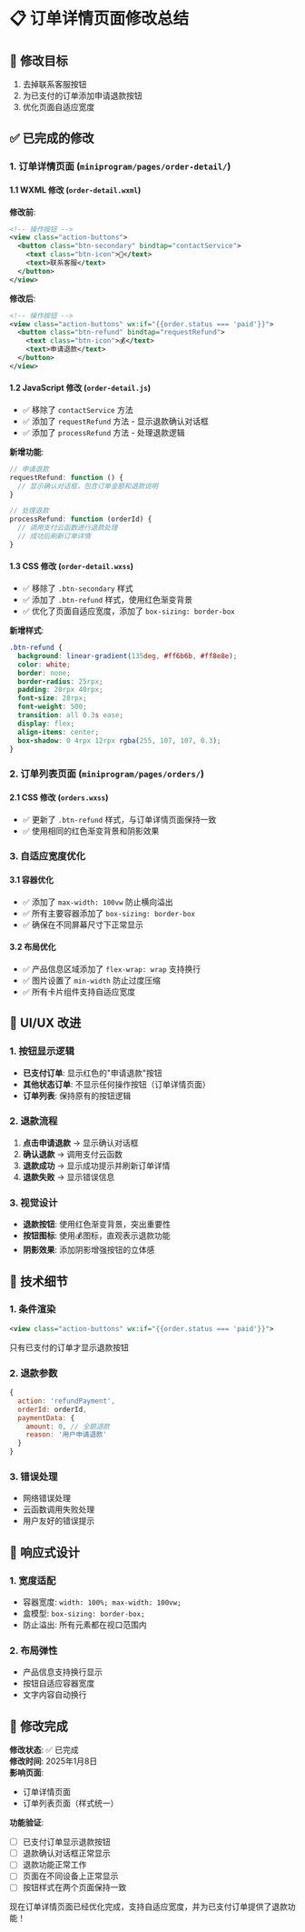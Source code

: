 # 📋 订单详情页面修改总结

## 🎯 修改目标
1. 去掉联系客服按钮
2. 为已支付的订单添加申请退款按钮
3. 优化页面自适应宽度

## ✅ 已完成的修改

### 1. 订单详情页面 (`miniprogram/pages/order-detail/`)

#### 1.1 WXML 修改 (`order-detail.wxml`)
**修改前**:
```xml
<!-- 操作按钮 -->
<view class="action-buttons">
  <button class="btn-secondary" bindtap="contactService">
    <text class="btn-icon">💬</text>
    <text>联系客服</text>
  </button>
</view>
```

**修改后**:
```xml
<!-- 操作按钮 -->
<view class="action-buttons" wx:if="{{order.status === 'paid'}}">
  <button class="btn-refund" bindtap="requestRefund">
    <text class="btn-icon">💰</text>
    <text>申请退款</text>
  </button>
</view>
```

#### 1.2 JavaScript 修改 (`order-detail.js`)
- ✅ 移除了 `contactService` 方法
- ✅ 添加了 `requestRefund` 方法 - 显示退款确认对话框
- ✅ 添加了 `processRefund` 方法 - 处理退款逻辑

**新增功能**:
```javascript
// 申请退款
requestRefund: function () {
  // 显示确认对话框，包含订单金额和退款说明
}

// 处理退款
processRefund: function (orderId) {
  // 调用支付云函数进行退款处理
  // 成功后刷新订单详情
}
```

#### 1.3 CSS 修改 (`order-detail.wxss`)
- ✅ 移除了 `.btn-secondary` 样式
- ✅ 添加了 `.btn-refund` 样式，使用红色渐变背景
- ✅ 优化了页面自适应宽度，添加了 `box-sizing: border-box`

**新增样式**:
```css
.btn-refund {
  background: linear-gradient(135deg, #ff6b6b, #ff8e8e);
  color: white;
  border: none;
  border-radius: 25rpx;
  padding: 20rpx 40rpx;
  font-size: 28rpx;
  font-weight: 500;
  transition: all 0.3s ease;
  display: flex;
  align-items: center;
  box-shadow: 0 4rpx 12rpx rgba(255, 107, 107, 0.3);
}
```

### 2. 订单列表页面 (`miniprogram/pages/orders/`)

#### 2.1 CSS 修改 (`orders.wxss`)
- ✅ 更新了 `.btn-refund` 样式，与订单详情页面保持一致
- ✅ 使用相同的红色渐变背景和阴影效果

### 3. 自适应宽度优化

#### 3.1 容器优化
- ✅ 添加了 `max-width: 100vw` 防止横向溢出
- ✅ 所有主要容器添加了 `box-sizing: border-box`
- ✅ 确保在不同屏幕尺寸下正常显示

#### 3.2 布局优化
- ✅ 产品信息区域添加了 `flex-wrap: wrap` 支持换行
- ✅ 图片设置了 `min-width` 防止过度压缩
- ✅ 所有卡片组件支持自适应宽度

## 🎨 UI/UX 改进

### 1. 按钮显示逻辑
- **已支付订单**: 显示红色的"申请退款"按钮
- **其他状态订单**: 不显示任何操作按钮（订单详情页面）
- **订单列表**: 保持原有的按钮逻辑

### 2. 退款流程
1. **点击申请退款** → 显示确认对话框
2. **确认退款** → 调用支付云函数
3. **退款成功** → 显示成功提示并刷新订单详情
4. **退款失败** → 显示错误信息

### 3. 视觉设计
- **退款按钮**: 使用红色渐变背景，突出重要性
- **按钮图标**: 使用💰图标，直观表示退款功能
- **阴影效果**: 添加阴影增强按钮的立体感

## 🔧 技术细节

### 1. 条件渲染
```xml
<view class="action-buttons" wx:if="{{order.status === 'paid'}}">
```
只有已支付的订单才显示退款按钮

### 2. 退款参数
```javascript
{
  action: 'refundPayment',
  orderId: orderId,
  paymentData: {
    amount: 0, // 全额退款
    reason: '用户申请退款'
  }
}
```

### 3. 错误处理
- 网络错误处理
- 云函数调用失败处理
- 用户友好的错误提示

## 📱 响应式设计

### 1. 宽度适配
- 容器宽度: `width: 100%; max-width: 100vw;`
- 盒模型: `box-sizing: border-box;`
- 防止溢出: 所有元素都在视口范围内

### 2. 布局弹性
- 产品信息支持换行显示
- 按钮自适应容器宽度
- 文字内容自动换行

## 🎉 修改完成

**修改状态**: ✅ 已完成  
**修改时间**: 2025年1月8日  
**影响页面**: 
- 订单详情页面
- 订单列表页面（样式统一）

**功能验证**:
- [ ] 已支付订单显示退款按钮
- [ ] 退款确认对话框正常显示
- [ ] 退款功能正常工作
- [ ] 页面在不同设备上正常显示
- [ ] 按钮样式在两个页面保持一致

现在订单详情页面已经优化完成，支持自适应宽度，并为已支付订单提供了退款功能！
